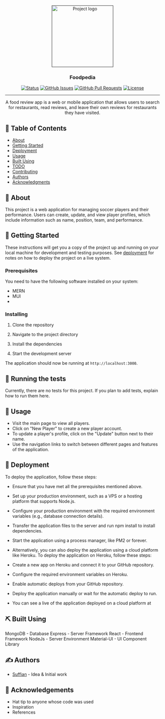 <p align="center">
  <a href="" rel="noopener">
 <img width=200px height=200px src="https://i.imgur.com/6wj0hh6.jpg" alt="Project logo"></a>
</p>

<h3 align="center">Foodpedia</h3>

<div align="center">

[![Status](https://img.shields.io/badge/status-active-success.svg)]()
[![GitHub Issues](https://img.shields.io/github/issues/kylelobo/The-Documentation-Compendium.svg)](https://github.com/kylelobo/The-Documentation-Compendium/issues)
[![GitHub Pull Requests](https://img.shields.io/github/issues-pr/kylelobo/The-Documentation-Compendium.svg)](https://github.com/kylelobo/The-Documentation-Compendium/pulls)
[![License](https://img.shields.io/badge/license-MIT-blue.svg)](/LICENSE)

</div>

---

<p align="center">
A food review app is a web or mobile application that allows users to search for restaurants, read reviews, and leave their own reviews for restaurants they have visited. 
  <br>
</p>

## 📝 Table of Contents

- [About](#about)
- [Getting Started](#getting_started)
- [Deployment](#deployment)
- [Usage](#usage)
- [Built Using](#built_using)
- [TODO](../TODO.md)
- [Contributing](../CONTRIBUTING.md)
- [Authors](#authors)
- [Acknowledgments](#acknowledgement)

## 🧐 About <a name = "about"></a>

This project is a web application for managing soccer players and their performance. Users can create, update, and view player profiles, which include information such as name, position, team, and performance.

## 🏁 Getting Started <a name = "getting_started"></a>

These instructions will get you a copy of the project up and running on your local machine for development and testing purposes. See [deployment](#deployment) for notes on how to deploy the project on a live system.

### Prerequisites

You need to have the following software installed on your system:

- MERN
- MUI 
- 


### Installing

1. Clone the repository

2. Navigate to the project directory

3. Install the dependencies

4. Start the development server

The application should now be running at `http://localhost:3000`.

## 🔧 Running the tests <a name = "tests"></a>

Currently, there are no tests for this project. If you plan to add tests, explain how to run them here.

## 🎈 Usage <a name="usage"></a>

- Visit the main page to view all players.
- Click on "New Player" to create a new player account.
- To update a player's profile, click on the "Update" button next to their name.
- Use the navigation links to switch between different pages and features of the application.

## 🚀 Deployment <a name = "deployment"></a>

To deploy the application, follow these steps:

- Ensure that you have met all the prerequisites mentioned above.
- Set up your production environment, such as a VPS or a hosting platform that supports Node.js.
- Configure your production environment with the required environment variables (e.g., database connection details).
- Transfer the application files to the server and run npm install to install dependencies.
- Start the application using a process manager, like PM2 or forever.
- Alternatively, you can also deploy the application using a cloud platform like Heroku. To deploy the application on Heroku, follow these steps:

- Create a new app on Heroku and connect it to your GitHub repository.
- Configure the required environment variables on Heroku.
- Enable automatic deploys from your GitHub repository.
- Deploy the application manually or wait for the automatic deploy to run.
- You can see a live of the application deployed on a cloud platform at 



## ⛏️ Built Using <a name = "built_using"></a>

MongoDB - Database
Express - Server Framework
React - Frontend Framework
NodeJs - Server Environment
Material-UI - UI Component Library

## ✍️ Authors <a name = "authors"></a>

- [Suffian](https://github.com/mdsuffian83/GA-Project-2-Player-Management) - Idea & Initial work

## 🎉 Acknowledgements <a name = "acknowledgement"></a>

- Hat tip to anyone whose code was used
- Inspiration
- References

